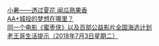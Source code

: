   
[小暑——透过夏花 闻瓜熟果香](http://www.dianyue.me/archives/910/r3vumrp45rlu1udu/)  
[AA+城投的梦想在哪里？](http://www.dianyue.me/archives/807/lx8e72omg5ay88s9/)  
[同一个电影《蜜枣侠》以及百部公益影片全国海选计划](http://www.dianyue.me/archives/115/9e3p2ib4ljjk44o4/)  
[老王哥生活提示（2018年7月3日星期二）](http://www.dianyue.me/archives/060/80628c2utfn472fa/)